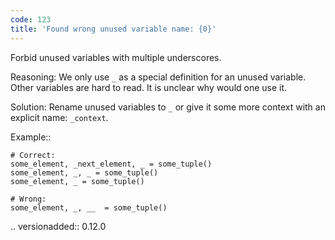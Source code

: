 ```yaml
---
code: 123
title: 'Found wrong unused variable name: {0}'
---
```



Forbid unused variables with multiple underscores.

Reasoning:
    We only use ``_`` as a special definition for an unused variable.
    Other variables are hard to read. It is unclear why would one use it.

Solution:
    Rename unused variables to ``_``
    or give it some more context with an explicit name: ``_context``.

Example::

    # Correct:
    some_element, _next_element, _ = some_tuple()
    some_element, _, _ = some_tuple()
    some_element, _ = some_tuple()

    # Wrong:
    some_element, _, __  = some_tuple()

.. versionadded:: 0.12.0